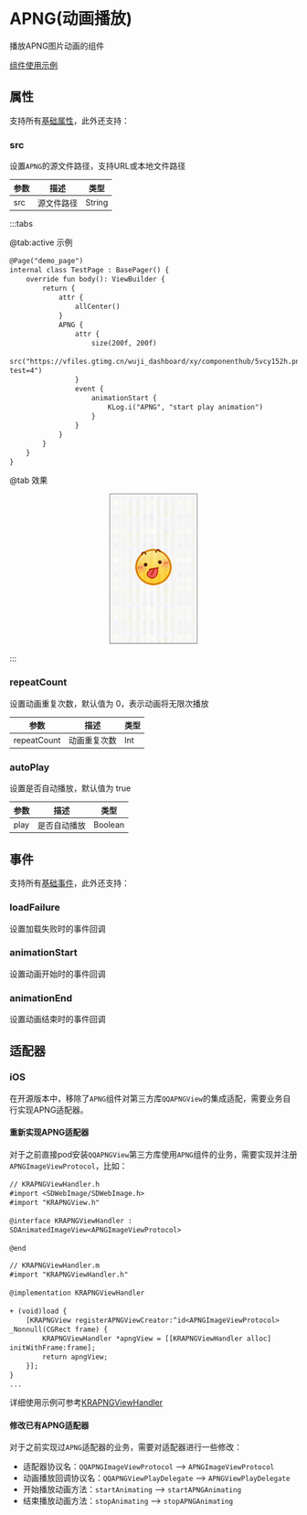 # APNG(动画播放)

播放APNG图片动画的组件

[组件使用示例](https://github.com/Tencent-TDS/KuiklyUI/blob/main/demo/src/commonMain/kotlin/com/tencent/kuikly/demo/pages/APNGExamplePage.kt)

## 属性

支持所有[基础属性](basic-attr-event.md#基础属性)，此外还支持：

### src

设置`APNG`的源文件路径，支持URL或本地文件路径

| 参数 | 描述 | 类型 |
| -- | -- | -- |
| src | 源文件路径 | String |

:::tabs

@tab:active 示例

```kotlin{8-18}
@Page("demo_page")
internal class TestPage : BasePager() {
    override fun body(): ViewBuilder {
        return {
            attr {
                allCenter()
            }
            APNG {
                attr {
                    size(200f, 200f)
                    src("https://vfiles.gtimg.cn/wuji_dashboard/xy/componenthub/5vcy152h.png?test=4")
                }
                event {
                    animationStart {
                        KLog.i("APNG", "start play animation")
                    }
                }
            }
        }
    }
}
```

@tab 效果

<div align="center">
<img src="./img/apng.gif" style="width: 30%; border: 1px gray solid">
</div>

:::

### repeatCount<Badge text="H5实现中" type="warn"/> <Badge text="微信小程序实现中" type="warn"/>

设置动画重复次数，默认值为 0，表示动画将无限次播放

| 参数 | 描述 | 类型 |
| -- | -- | -- |
| repeatCount | 动画重复次数 | Int |


### autoPlay<Badge text="H5实现中" type="warn"/> <Badge text="微信小程序实现中" type="warn"/>

设置是否自动播放，默认值为 true

| 参数 | 描述 | 类型 |
| -- | -- | -- |
| play | 是否自动播放 | Boolean |

## 事件

支持所有[基础事件](basic-attr-event.md#基础事件)，此外还支持：

### loadFailure

设置加载失败时的事件回调

### animationStart<Badge text="H5实现中" type="warn"/> <Badge text="微信小程序实现中" type="warn"/>

设置动画开始时的事件回调

### animationEnd<Badge text="H5实现中" type="warn"/> <Badge text="微信小程序实现中" type="warn"/>

设置动画结束时的事件回调

## 适配器

### iOS

在开源版本中，移除了`APNG`组件对第三方库`QQAPNGView`的集成适配，需要业务自行实现APNG适配器。

#### 重新实现APNG适配器

对于之前直接pod安装`QQAPNGView`第三方库使用`APNG`组件的业务，需要实现并注册`APNGImageViewProtocol`，比如：

```objc
// KRAPNGViewHandler.h
#import <SDWebImage/SDWebImage.h>
#import "KRAPNGView.h"

@interface KRAPNGViewHandler : SDAnimatedImageView<APNGImageViewProtocol>

@end
```

```objc
// KRAPNGViewHandler.m
#import "KRAPNGViewHandler.h"

@implementation KRAPNGViewHandler

+ (void)load {
    [KRAPNGView registerAPNGViewCreator:^id<APNGImageViewProtocol> _Nonnull(CGRect frame) {
        KRAPNGViewHandler *apngView = [[KRAPNGViewHandler alloc] initWithFrame:frame];
        return apngView;
    }];
}
...
```

详细使用示例可参考[KRAPNGViewHandler](https://github.com/Tencent-TDS/KuiklyUI/blob/main/iosApp/iosApp/KuiklyRenderExpand/Handlers/KRAPNGViewHandler.m)

#### 修改已有APNG适配器

对于之前实现过`APNG`适配器的业务，需要对适配器进行一些修改：

- 适配器协议名：`QQAPNGImageViewProtocol` --> `APNGImageViewProtocol`
- 动画播放回调协议名：`QQAPNGViewPlayDelegate` --> `APNGViewPlayDelegate`
- 开始播放动画方法：`startAnimating` --> `startAPNGAnimating`
- 结束播放动画方法：`stopAnimating` --> `stopAPNGAnimating`

